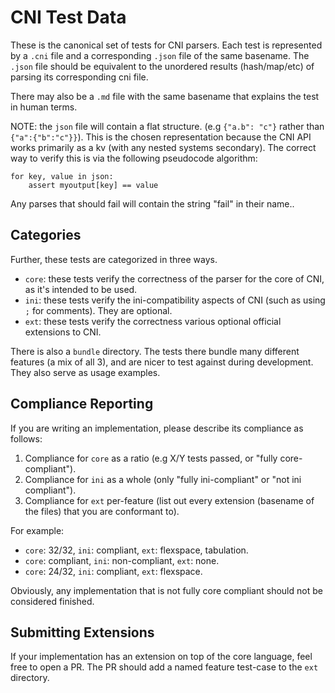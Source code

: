 # CNI Test Data

These is the canonical set of tests for CNI parsers.
Each test is represented by a `.cni` file and a corresponding `.json` file of the same basename.
The `.json` file should be equivalent to the unordered results (hash/map/etc) of parsing its corresponding cni file.

There may also be a `.md` file with the same basename that explains the test in human terms.

NOTE: the `json` file will contain a flat structure. (e.g `{"a.b": "c"}` rather than `{"a":{"b":"c"}}`).
This is the chosen representation because the CNI API works primarily as a kv (with any nested systems secondary).
The correct way to verify this is via the following pseudocode algorithm:
```
for key, value in json:
	assert myoutput[key] == value
```

Any parses that should fail will contain the string "fail" in their name..

## Categories

Further, these tests are categorized in three ways.

* `core`: these tests verify the correctness of the parser for the core of CNI, as it's intended to be used.
* `ini`: these tests verify the ini-compatibility aspects of CNI (such as using `;` for comments). They are optional.
* `ext`: these tests verify the correctness various optional official extensions to CNI.

There is also a `bundle` directory.
The tests there bundle many different features (a mix of all 3), and are nicer to test against during development.
They also serve as usage examples.

## Compliance Reporting

If you are writing an implementation, please describe its compliance as follows:
1. Compliance for `core` as a ratio (e.g X/Y tests passed, or "fully core-compliant").
2. Compliance for `ini` as a whole (only "fully ini-compliant" or "not ini compliant").
3. Compliance for `ext` per-feature (list out every extension (basename of the files) that you are conformant to).

For example:
* `core`: 32/32, `ini`: compliant, `ext`: flexspace, tabulation.
* `core`: compliant, `ini`: non-compliant, `ext`: none.
* `core`: 24/32, `ini`: compliant, `ext`: flexspace.

Obviously, any implementation that is not fully core compliant should not be considered finished.

## Submitting Extensions
If your implementation has an extension on top of the core language, feel free to open a PR.
The PR should add a named feature test-case to the `ext` directory.

